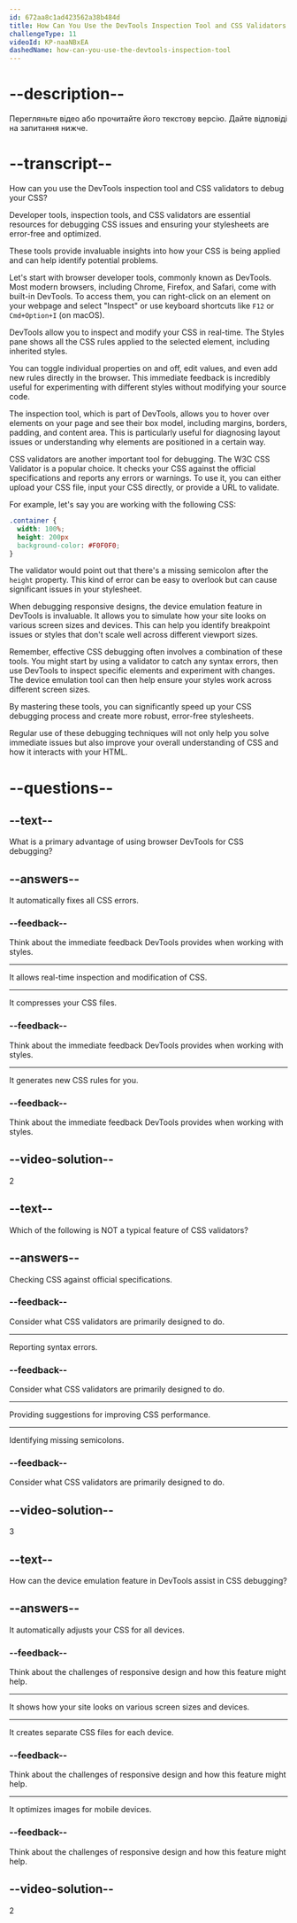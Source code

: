 ```yaml
---
id: 672aa8c1ad423562a38b484d
title: How Can You Use the DevTools Inspection Tool and CSS Validators to Debug Your CSS?
challengeType: 11
videoId: KP-naaNBxEA
dashedName: how-can-you-use-the-devtools-inspection-tool
---
```


# --description--

Перегляньте відео або прочитайте його текстову версію. Дайте відповіді на запитання нижче.

# --transcript--

How can you use the DevTools inspection tool and CSS validators to debug your CSS?

Developer tools, inspection tools, and CSS validators are essential resources for debugging CSS issues and ensuring your stylesheets are error-free and optimized.

These tools provide invaluable insights into how your CSS is being applied and can help identify potential problems.

Let's start with browser developer tools, commonly known as DevTools. Most modern browsers, including Chrome, Firefox, and Safari, come with built-in DevTools. To access them, you can right-click on an element on your webpage and select "Inspect" or use keyboard shortcuts like `F12` or `Cmd+Option+I` (on macOS).

DevTools allow you to inspect and modify your CSS in real-time. The Styles pane shows all the CSS rules applied to the selected element, including inherited styles.

You can toggle individual properties on and off, edit values, and even add new rules directly in the browser. This immediate feedback is incredibly useful for experimenting with different styles without modifying your source code.

The inspection tool, which is part of DevTools, allows you to hover over elements on your page and see their box model, including margins, borders, padding, and content area. This is particularly useful for diagnosing layout issues or understanding why elements are positioned in a certain way.

CSS validators are another important tool for debugging. The W3C CSS Validator is a popular choice. It checks your CSS against the official specifications and reports any errors or warnings. To use it, you can either upload your CSS file, input your CSS directly, or provide a URL to validate.

For example, let's say you are working with the following CSS:

```css
.container {
  width: 100%;
  height: 200px
  background-color: #F0F0F0;
}
```

The validator would point out that there's a missing semicolon after the `height` property. This kind of error can be easy to overlook but can cause significant issues in your stylesheet.

When debugging responsive designs, the device emulation feature in DevTools is invaluable. It allows you to simulate how your site looks on various screen sizes and devices. This can help you identify breakpoint issues or styles that don't scale well across different viewport sizes.

Remember, effective CSS debugging often involves a combination of these tools. You might start by using a validator to catch any syntax errors, then use DevTools to inspect specific elements and experiment with changes. The device emulation tool can then help ensure your styles work across different screen sizes.

By mastering these tools, you can significantly speed up your CSS debugging process and create more robust, error-free stylesheets.

Regular use of these debugging techniques will not only help you solve immediate issues but also improve your overall understanding of CSS and how it interacts with your HTML.

# --questions--

## --text--

What is a primary advantage of using browser DevTools for CSS debugging?

## --answers--

It automatically fixes all CSS errors.

### --feedback--

Think about the immediate feedback DevTools provides when working with styles.

---

It allows real-time inspection and modification of CSS.

---

It compresses your CSS files.

### --feedback--

Think about the immediate feedback DevTools provides when working with styles.

---

It generates new CSS rules for you.

### --feedback--

Think about the immediate feedback DevTools provides when working with styles.

## --video-solution--

2

## --text--

Which of the following is NOT a typical feature of CSS validators?

## --answers--

Checking CSS against official specifications.

### --feedback--

Consider what CSS validators are primarily designed to do.

---

Reporting syntax errors.

### --feedback--

Consider what CSS validators are primarily designed to do.

---

Providing suggestions for improving CSS performance.

---

Identifying missing semicolons.

### --feedback--

Consider what CSS validators are primarily designed to do.

## --video-solution--

3

## --text--

How can the device emulation feature in DevTools assist in CSS debugging?

## --answers--

It automatically adjusts your CSS for all devices.

### --feedback--

Think about the challenges of responsive design and how this feature might help.

---

It shows how your site looks on various screen sizes and devices.

---

It creates separate CSS files for each device.

### --feedback--

Think about the challenges of responsive design and how this feature might help.

---

It optimizes images for mobile devices.

### --feedback--

Think about the challenges of responsive design and how this feature might help.

## --video-solution--

2
